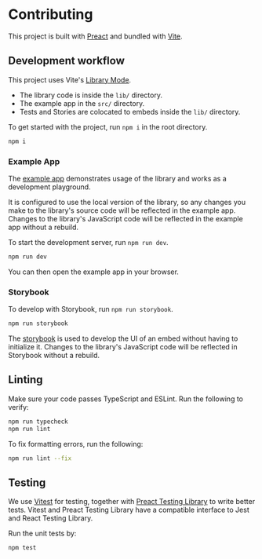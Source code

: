 # Contributing

This project is built with [Preact](https://preactjs.com/) and bundled with [Vite](https://vitejs.dev/).

## Development workflow

This project uses Vite's [Library Mode](https://vitejs.dev/guide/build.html#library-mode).

- The library code is inside the `lib/` directory.
- The example app in the `src/` directory.
- Tests and Stories are colocated to embeds inside the `lib/` directory.

To get started with the project, run `npm i` in the root directory.

```sh
npm i
```

### Example App

The [example app](/example/) demonstrates usage of the library and works as a development playground.

It is configured to use the local version of the library, so any changes you make to the library's source code will be reflected in the example app. Changes to the library's JavaScript code will be reflected in the example app without a rebuild.

To start the development server, run `npm run dev`.

```sh
npm run dev
```

You can then open the example app in your browser.

### Storybook

To develop with Storybook, run `npm run storybook`.

```sh
npm run storybook
```

The [storybook](/storybook/) is used to develop the UI of an embed without having to initialize it. Changes to the library's JavaScript code will be reflected in Storybook without a rebuild.

## Linting

Make sure your code passes TypeScript and ESLint. Run the following to verify:

```sh
npm run typecheck
npm run lint
```

To fix formatting errors, run the following:

```sh
npm run lint --fix
```

## Testing

We use [Vitest](https://vitest.dev/) for testing, together with [Preact Testing Library](https://preactjs.com/guide/v10/preact-testing-library/) to write better tests. Vitest and Preact Testing Library have a compatible interface to Jest and React Testing Library.

Run the unit tests by:

```sh
npm test
```
